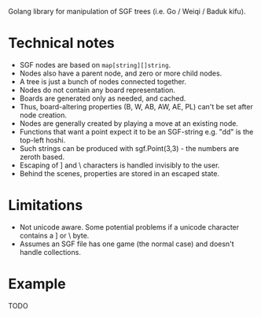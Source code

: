 Golang library for manipulation of SGF trees (i.e. Go / Weiqi / Baduk kifu).

# Technical notes

* SGF nodes are based on `map[string][]string`.
* Nodes also have a parent node, and zero or more child nodes.
* A tree is just a bunch of nodes connected together.
* Nodes do not contain any board representation.
* Boards are generated only as needed, and cached.
* Thus, board-altering properties (B, W, AB, AW, AE, PL) can't be set after node creation.
* Nodes are generally created by playing a move at an existing node.
* Functions that want a point expect it to be an SGF-string e.g. "dd" is the top-left hoshi.
* Such strings can be produced with sgf.Point(3,3) - the numbers are zeroth based.
* Escaping of ] and \ characters is handled invisibly to the user.
* Behind the scenes, properties are stored in an escaped state.

# Limitations

* Not unicode aware. Some potential problems if a unicode character contains a ] or \ byte.
* Assumes an SGF file has one game (the normal case) and doesn't handle collections.

# Example

TODO
